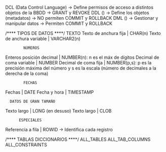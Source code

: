 DCL (Data Control Language) -> Define permisos de acceso a distintos objetos de la BBDD -> GRANT y REVOKE
DDL () -> Define los objetos (metadatos) -> NO permiten COMMIT y ROLLBACK
DML () -> Gestionar y manipular datos -> Permiten COMMIT y ROLLBACK

/**** TIPOS DE DATOS ****/
              TEXTO
Texto de anchura fija | CHAR(n)
Texto de anchura variable | VARCHAR2(n)

            NÚMEROS
  Enteros posición decimal | NUMBER(n): n es el máx de dígitos
  Decimal de coma variable | NUMBER
  Decimal de coma fija | NUMBER(p,s): p es la precisión máxima del número y s es la escala (número de decimales a la derecha de la coma)

            FECHAS
Fechas | DATE
Fecha y hora | TIMESTAMP

      DATOS DE GRAN TAMAÑO
Texto largo | LONG (en desuso)
Texto largo | CLOB

          ESPECIALES
Referencia a fila | ROWID -> Identifica cada registro

/**** TABLAS DICCIONARIOS ****/
          ALL_TABLES
        ALL_TAB_COLUMNS
        ALL_CONSTRAINTS
